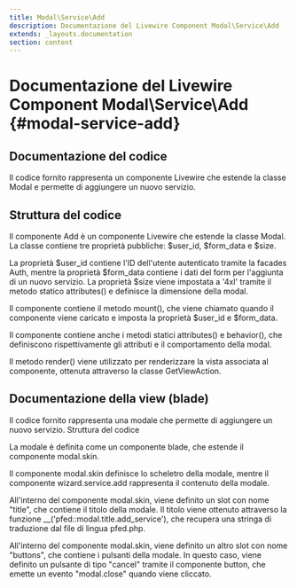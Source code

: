 ```yaml
---
title: Modal\Service\Add
description: Documentazione del Livewire Component Modal\Service\Add
extends: _layouts.documentation
section: content
---
```


#  Documentazione del Livewire Component Modal\Service\Add {#modal-service-add}

## Documentazione del codice 

Il codice fornito rappresenta un componente Livewire che estende la classe Modal e permette di aggiungere un nuovo servizio.

## Struttura del codice

Il componente Add è un componente Livewire che estende la classe Modal. La classe contiene tre proprietà pubbliche: $user_id, $form_data e $size.

La proprietà $user_id contiene l'ID dell'utente autenticato tramite la facades Auth, mentre la proprietà $form_data contiene i dati del form per l'aggiunta di un nuovo servizio. La proprietà $size viene impostata a '4xl' tramite il metodo statico attributes() e definisce la dimensione della modal.

Il componente contiene il metodo mount(), che viene chiamato quando il componente viene caricato e imposta la proprietà $user_id e $form_data.

Il componente contiene anche i metodi statici attributes() e behavior(), che definiscono rispettivamente gli attributi e il comportamento della modal.

Il metodo render() viene utilizzato per renderizzare la vista associata al componente, ottenuta attraverso la classe GetViewAction.

## Documentazione della view (blade)

Il codice fornito rappresenta una modale che permette di aggiungere un nuovo servizio.
Struttura del codice

La modale è definita come un componente blade, che estende il componente modal.skin. 

Il componente modal.skin definisce lo scheletro della modale, mentre il componente wizard.service.add rappresenta il contenuto della modale.

All'interno del componente modal.skin, viene definito un slot con nome "title", che contiene il titolo della modale. Il titolo viene ottenuto attraverso la funzione __('pfed::modal.title.add_service'), che recupera una stringa di traduzione dal file di lingua pfed.php.

All'interno del componente modal.skin, viene definito un altro slot con nome "buttons", che contiene i pulsanti della modale. In questo caso, viene definito un pulsante di tipo "cancel" tramite il componente button, che emette un evento "modal.close" quando viene cliccato.